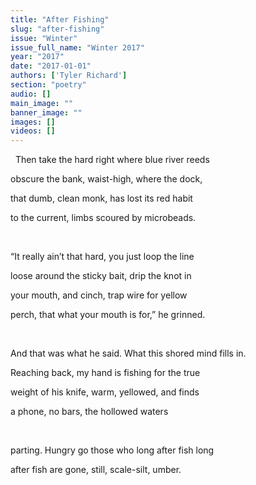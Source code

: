 ```yaml
---
title: "After Fishing"
slug: "after-fishing"
issue: "Winter"
issue_full_name: "Winter 2017"
year: "2017"
date: "2017-01-01"
authors: ['Tyler Richard']
section: "poetry"
audio: []
main_image: ""
banner_image: ""
images: []
videos: []
---
```

  Then take the hard right where blue river reeds

 obscure the bank, waist-high, where the dock,

 that dumb, clean monk, has lost its red habit 

 to the current, limbs scoured by microbeads.

  

 “It really ain’t that hard, you just loop the line

 loose around the sticky bait, drip the knot in

 your mouth, and cinch, trap wire for yellow

 perch, that what your mouth is for,” he grinned.

  

 And that was what he said. What this shored mind fills in.

 Reaching back, my hand is fishing for the true 

 weight of his knife, warm, yellowed, and finds 

 a phone, no bars, the hollowed waters

  

 parting. Hungry go those who long after fish long

 after fish are gone, still, scale-silt, umber. 

